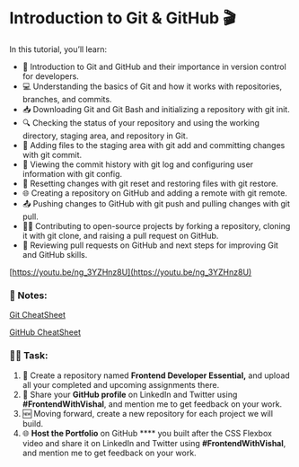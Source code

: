 # Introduction to Git & GitHub 🎬

In this tutorial, you’ll learn:

- 👋 Introduction to Git and GitHub and their importance in version control for developers.
- 💻 Understanding the basics of Git and how it works with repositories, branches, and commits.
- 📥 Downloading Git and Git Bash and initializing a repository with git init.
- 🔍 Checking the status of your repository and using the working directory, staging area, and repository in Git.
- 📝 Adding files to the staging area with git add and committing changes with git commit.
- 📜 Viewing the commit history with git log and configuring user information with git config.
- 🔄 Resetting changes with git reset and restoring files with git restore.
- 🌐 Creating a repository on GitHub and adding a remote with git remote.
- 📤 Pushing changes to GitHub with git push and pulling changes with git pull.
- 👨‍💻 Contributing to open-source projects by forking a repository, cloning it with git clone, and raising a pull request on GitHub.
- 👀 Reviewing pull requests on GitHub and next steps for improving Git and GitHub skills.

[https://youtu.be/ng_3YZHnz8U](https://youtu.be/ng_3YZHnz8U)

### 📝 Notes:

[Git CheatSheet](https://www.notion.so/Git-CheatSheet-5f456fe3db924771bf83414017f50c57)

[GitHub CheatSheet](https://www.notion.so/GitHub-CheatSheet-2319242c12764d5fb7f1f9c48a9c6d62)

### **📌🔨 Task:**

1. 📂 Create a repository named **Frontend Developer Essential,** and upload all your completed and upcoming assignments there.
2. 📣 Share your **GitHub profile** on LinkedIn and Twitter using **#FrontendWithVishal**, and mention me to get feedback on your work.
3. 🆕 Moving forward, create a new repository for each project we will build.
4. 🌐 **Host the Portfolio** on GitHub **** you built after the CSS Flexbox video and share it on LinkedIn and Twitter using **#FrontendWithVishal**, and mention me to get feedback on your work.
